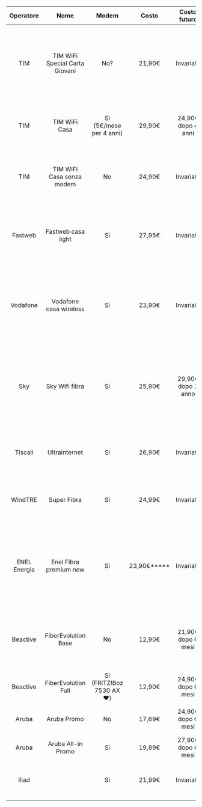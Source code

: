 | **Operatore** |            **Nome**            |         **Modem**         |  **Costo**  |  **Costo futuro**  |                         Chiamate                          | **Costo di attivazione** | Note                                                                                                              | **Link**                                                                                                                                       |
| :-----------: | :----------------------------: | :-----------------------: | :---------: | :----------------: | :-------------------------------------------------------: | :----------------------: | :---------------------------------------------------------------------------------------------------------------- | :--------------------------------------------------------------------------------------------------------------------------------------------- |
|      TIM      | TIM WiFi Special Carta Giovani |            No?            |   21,90€    |     Invariato      |                0,19€ scatto e 0,19€/minuto                |          39,90€          | Fino al 26 ottobre. È in realtà uno sconto di 3 che potrebbe essere revocato in futuro se TIM termina l'offerta   | [Offerte fibra e mobile con Carta Giovani Nazionale \| TIM](https://www.tim.it/fisso-e-mobile/carta-giovani-nazionale)                         |
|      TIM      |         TIM WiFi Casa          |  Sì (5€/mese per 4 anni)  |   29,90€    | 24,90€ dopo 4 anni | Illimitate per 48 mesi, poi 5€/mese se si vogliono tenere |            0€            |                                                                                                                   | [Offerte Fibra per internet a casa: Attiva TIM WiFi Casa \| TIM](https://www.tim.it/fisso-e-mobile/fibra-e-adsl/fibra-internet-casa)           |
|      TIM      |   TIM WiFi Casa senza modem    |            No             |   24,90€    |     Invariato      | Illimitate per 48 mesi, poi 5€/mese se si vogliono tenere |            0€            |                                                                                                                   | [Offerta Fibra TIM WiFi Casa senza modem a 24,90€ \| TIM](https://www.tim.it/fisso-e-mobile/fibra-e-adsl/fibra-internet-casa/senza-modem)      |
|    Fastweb    |       Fastweb casa light       |            Sì             |   27,95€    |     Invariato      |                 A consumo (prezzo ignoto)                 |            0€            | 3€/mese in più se si vuole un ripetitore                                                                          | [Offerta ADSL e Fibra Casa ultraveloce: FASTWEB CASA LIGHT \| Fastweb](https://www.fastweb.it/adsl-fibra-ottica/fastweb-casa-light/?from=home) |
|   Vodafone    |     Vodafone casa wireless     |            Sì             |   23,90€    |     Invariato      |                          Incluse                          |         Incluso          | Vodafone merda. Include una som con 5GB di dati al mese, usabile nel modem in caso salti internet                 | [Offerte Internet Casa Fibra e FWA: Connettiti Senza Limiti Ovunque \| Vodafone](https://privati.vodafone.it/casa/fibra/wifi-da-te)            |
|      Sky      |         Sky WIfi fibra         |            Sì             |   25,90€    | 29,90€ dopo 1 anno |                         A consumo                         |           29€            | Col pacchetto Sky WiFi + Sky TV + Sky Sport diventa 39,90€/mese (salira poi a chissà quanto) e 19€ di attivazione | [Fibra ottica: internet ultraveloce \| Sky Wifi](https://www.sky.it/sky-wifi-fibra)                                                            |
|    Tiscali    |         Ultrainternet          |            Sì             |   26,90€    |     Invariato      |                0,23€ scatto e 0,05€/minuto                |          29,90€          |                                                                                                                   | [Offerta fibra FTTH 2.5 Giga - Ultrainternet Fibra \| Tiscali](https://casa.tiscali.it/fibra/ultrainternet_fibra/)                             |
|    WindTRE    |          Super Fibra           |            Sì             |   24,99€    |     Invariato      |                          Incluse                          |          39,99€          | Include 12 mesi di Amazon Prime                                                                                   | [Super Fibra fino a 2,5 Gigabit - Offerte Fibra \| WINDTRE](https://www.windtre.it/offerte-fibra/super-fibra-internet-a-casa)                  |
| ENEL Energia  |     Enel Fibra premium new     |            Sì             | 23,90€***** |     Invariato      |                             ?                             |            0€            | ***** Il prezzo base sarebbe di 26,90€, viene applicato uno sconto di 5€ in caso di connessione FTTH e 3€ se FTTC | [Fibra di Enel Energia: internet ultraveloce a casa](https://www.enel.it/it/offerte/fibra/offerte/enel-fibra)                                  |
|   Beactive    |      FiberEvolution Base       |            No             |   12,90€    | 21,90€ dopo 6 mesi |                            No                             |           29 €           | Chi sono? Comunque riporta una velocità massima di 100 Mbps, gli altri di 200                                     | [- Beactive.it](https://shop.beactive.it/Shop_Plus.aspx)                                                                                       |
|   Beactive    |      FiberEvolution Full       | Sì (FRITZ!Boz 7530 AX ❤️) |   12,90€    | 24,90€ dopo 6 mesi |                          Incluse                          |           39€            | Come sopra                                                                                                        |                                                                                                                                                |
|     Aruba     |          Aruba Promo           |            No             |   17,69€    | 24,90€ dopo 6 mesi |                            No                             |            0€            | Indirizzo IP statico                                                                                              | [Fibra ottica fino a 10 giga \| Fibra di Aruba.it](https://fibra.aruba.it/offerte-fibra-casa.aspx#section-prodotto)                            |
|     Aruba     |       Aruba All-in Promo       |            Sì             |   19,89€    | 27,90€ dopo 6 mesi |                          Incluse                          |            0€            | Indirizzo IP statico                                                                                              |                                                                                                                                                |
|     Iliad     |                                |            Sì             |   21,99€    |     Invariato      |                          Incluse                          |          39,99€          | Solo FTTH 🥲                                                                                                      | [Offerte internet casa: fibra e iliadbox - iliad](https://www.iliad.it/offerte-iliad-fibra.html)                                               |
